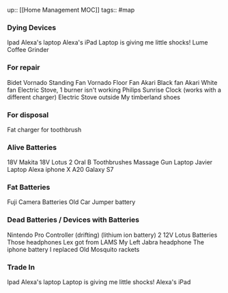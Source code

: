 up:: [[Home Management MOC]]
tags:: #map 

### Dying Devices
Ipad
Alexa's laptop
Alexa's iPad
Laptop is giving me little shocks!
Lume Coffee Grinder

### For repair

Bidet
Vornado Standing Fan
Vornado Floor Fan
Akari Black fan
Akari White fan
Electric Stove, 1 burner isn't working
Philips Sunrise Clock (works with a different charger)
Electric Stove outside
My timberland shoes

### For disposal
Fat charger for toothbrush

### Alive Batteries
18V Makita
18V Lotus
2 Oral B Toothbrushes
Massage Gun
Laptop Javier
Laptop Alexa
iphone X
A20
Galaxy S7

### Fat Batteries
Fuji Camera Batteries
Old Car Jumper battery

### Dead Batteries / Devices with Batteries
Nintendo Pro Controller (drifting) (lithium ion battery)
2 12V Lotus Batteries
Those headphones Lex got from LAMS
My Left Jabra headphone
The iphone battery I replaced
Old Mosquito rackets

### Trade In
Ipad
Alexa's laptop
Laptop is giving me little shocks!
Alexa's iPad